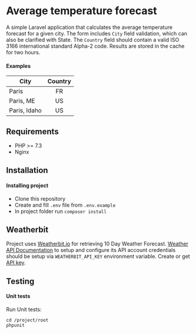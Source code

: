 Average temperature forecast
======

A simple Laravel application that calculates the average temperature forecast for a given city.
The form includes `City` field validation, which can also be clarified with State. The `Country` field should contain a valid ISO 3166 international standard Alpha-2 code.
Results are stored in the cache for two hours.

#### Examples
| City | Country |
|------|:-------:|
| Paris | FR |
| Paris, ME | US |
| Paris, Idaho | US |
 
Requirements
------------

- PHP >= 7.3
- Nginx

Installation
------------

#### Installing project

- Clone this repository
- Create and fill `.env` file from `.env.example`
- In project folder run `composer install`

Weatherbit
----------

Project uses [Weatherbit.io](https://www.weatherbit.io/) for retrieving 10 Day Weather Forecast.
[Weather API Documentation](https://www.weatherbit.io/api) to setup and configure
its API account credentials should be setup via `WEATHERBIT_API_KEY` environment variable. 
Create or get [API key](https://www.weatherbit.io/account/dashboard).

Testing
-------

#### Unit tests

Run Unit tests:

```
cd /project/root
phpunit
```
